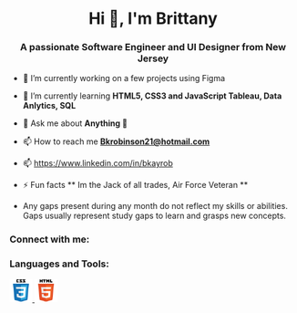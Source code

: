 <h1 align="center">Hi 👋, I'm Brittany</h1>
<h3 align="center">A passionate Software Engineer and UI Designer from New Jersey</h3>

- 🔭 I’m currently working on a few projects using Figma

- 🌱 I’m currently learning **HTML5, CSS3 and JavaScript Tableau, Data Anlytics, SQL**

- 💬 Ask me about **Anything 🥰**

- 📫 How to reach me **Bkrobinson21@hotmail.com**
- 📫 https://www.linkedin.com/in/bkayrob

- ⚡ Fun facts ** Im the Jack of all trades, Air Force Veteran **
- Any gaps present during any month do not reflect my skills or abilities. Gaps usually represent study gaps to learn and grasps new concepts.

<h3 align="left">Connect with me:</h3>
<p align="left">
</p>

<h3 align="left">Languages and Tools:</h3>
<p align="left"> <a href="https://www.w3schools.com/css/" target="_blank" rel="noreferrer"> <img src="https://raw.githubusercontent.com/devicons/devicon/master/icons/css3/css3-original-wordmark.svg" alt="css3" width="40" height="40"/> </a> <a href="https://www.w3.org/html/" target="_blank" rel="noreferrer"> <img src="https://raw.githubusercontent.com/devicons/devicon/master/icons/html5/html5-original-wordmark.svg" alt="html5" width="40" height="40"/> </a> <a href="https://developer.mozilla.org/en-US/docs/Web/JavaScript" target="_blank" rel="noreferrer"> 
